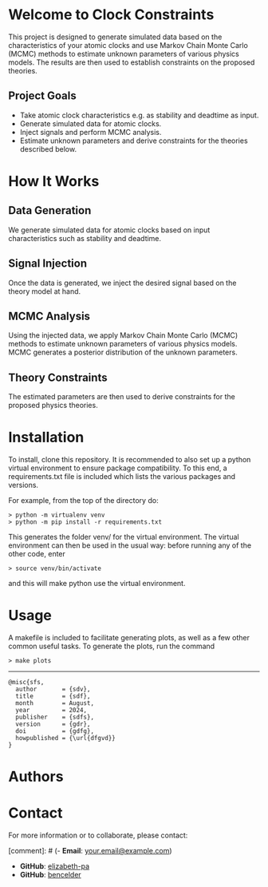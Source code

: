 # Welcome to Clock Constraints

This project is designed to generate simulated data based on the characteristics of your atomic clocks and use Markov Chain Monte Carlo (MCMC) methods to estimate unknown parameters of various physics models. The results are then used to establish constraints on the proposed theories.

## Project Goals
- Take atomic clock characteristics e.g. as stability and deadtime as input.
- Generate simulated data for atomic clocks.
- Inject signals and perform MCMC analysis.
- Estimate unknown parameters and derive constraints for the theories described below.

# How It Works

## Data Generation
We generate simulated data for atomic clocks based on input characteristics such as stability and deadtime.

## Signal Injection
Once the data is generated, we inject the desired signal based on the theory model at hand.

## MCMC Analysis
Using the injected data, we apply Markov Chain Monte Carlo (MCMC) methods to estimate unknown parameters of various physics models. MCMC generates a posterior distribution of the unknown parameters.

## Theory Constraints
The estimated parameters are then used to derive constraints for the proposed physics theories. 


# Installation

To install, clone this repository.  It is recommended to also set up
a python virtual environment to ensure package compatibility.
To this end, a requirements.txt file is included which lists the
various packages and versions.

For example, from the top of the directory do:
```
> python -m virtualenv venv
> python -m pip install -r requirements.txt
```
This generates the folder venv/ for the virtual environment.  The virtual environment can then be used in the usual way: before running any of the other code, enter
```
> source venv/bin/activate
```
and this will make python use the virtual environment.

# Usage

A makefile is included to facilitate generating plots, as well as a few
other common useful tasks.  To generate the plots, run the command
```
> make plots
```

---

```
@misc{sfs,
  author       = {sdv},
  title        = {sdf},
  month        = August,
  year         = 2024,
  publisher    = {sdfs},
  version      = {gdr},
  doi          = {gdfg},
  howpublished = {\url{dfgvd}}
}
```

# Authors


# Contact

For more information or to collaborate, please contact:

[comment]: # (- **Email**: [your.email@example.com](mailto:your.email@example.com))
- **GitHub**: [elizabeth-pa](https://github.com/elizabeth-pa)
- **GitHub**: [bencelder](https://github.com/bencelder)
